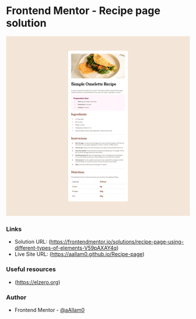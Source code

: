 # Frontend Mentor - Recipe page solution

![Recipe-page](assets/images/Recipe-page.png)

### Links

- Solution URL: (https://frontendmentor.io/solutions/recipe-page-using-different-types-of-elements-V59pAXAY4q)
- Live Site URL: (https://aallam0.github.io/Recipe-page)

### Useful resources

- (https://elzero.org)

### Author

- Frontend Mentor - [@aAllam0](https://www.frontendmentor.io/profile/aAllam0)

